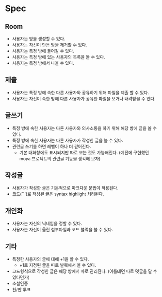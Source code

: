 # Spec

## Room
- 사용자는 방을 생성할 수 있다.
- 사용자는 자신이 만든 방을 제거할 수 있다.
- 사용자는 특정 방에 들어갈 수 있다.
- 사용자는 특정 방에 있는 사용자의 목록을 볼 수 있다.
- 사용자는 특정 방에서 나올 수 있다.

## 제출
- 사용자는 특정 방에 속한 다른 사용자와 공유하기 위해 파일을 제출 할 수 있다.
- 사용자는 자신이 속한 방에 다른 사용자가 공유한 파일을 보거나 내려받을 수 있다.

## 글쓰기
- 특정 방에 속한 사용자는 다른 사용자와 의사소통을 하기 위해 해당 방에 글을 쓸 수 있다.
- 특정 방에 속한 사용자는 다른 사용자가 작성한 글을 볼 수 있다.
- 관련글 쓰기를 하면 레벨이 하나 더 깊어진다.
    - 기본 대화창에도 표시되지만 따로 보는 것도 가능해진다. (예전에 구현했던 moya 프로젝트의 관련글 기능을 생각해 보자)

## 작성글
- 사용자가 작성한 글은 기본적으로 마크다운 문법이 적용된다.
- 코드(```)로 작성된 글은 syntax highlight 처리된다.

## 개인화
- 사용자는 자신의 닉네임을 정할 수 있다.
- 사용자는 자신이 올린 첨부파일과 코드 블럭을 볼 수 있다.

## 기타
- 특정한 사용자의 글에 대해 +1을 할 수 있다.
    - +1로 지정된 글을 따로 발췌해서 볼 수 있다.
- 코드형식으로 작성한 글은 해당 방에서 따로 관리된다. (이를테면 따로 덧글을 달 수 있다던가)
- 소셜인증
- 찬/반 투표
